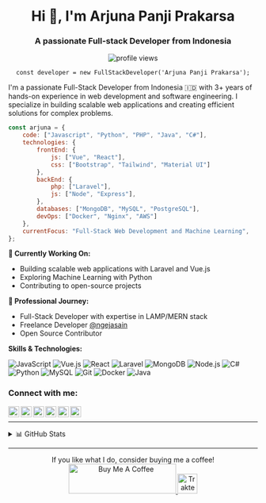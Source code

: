 <h1 align="center">Hi 👋, I'm Arjuna Panji Prakarsa</h1>
<h3 align="center">A passionate Full-stack Developer from Indonesia</h3>
<p align="center">
  <img src="https://komarev.com/ghpvc/?username=arjunapanji21&label=Profile%20views&color=0e75b6&style=flat" alt="profile views" />
</p>

<p align="center">
  <code>const developer = new FullStackDeveloper('Arjuna Panji Prakarsa');</code>
</p>

I'm a passionate Full-Stack Developer from Indonesia 🇮🇩 with 3+ years of hands-on experience in web development and software engineering. I specialize in building scalable web applications and creating efficient solutions for complex problems.

```javascript
const arjuna = {
    code: ["Javascript", "Python", "PHP", "Java", "C#"],
    technologies: {
        frontEnd: {
            js: ["Vue", "React"],
            css: ["Bootstrap", "Tailwind", "Material UI"]
        },
        backEnd: {
            php: ["Laravel"],
            js: ["Node", "Express"],
        },
        databases: ["MongoDB", "MySQL", "PostgreSQL"],
        devOps: ["Docker", "Nginx", "AWS"]
    },
    currentFocus: "Full-Stack Web Development and Machine Learning",
};
```

**🔭 Currently Working On:**
- Building scalable web applications with Laravel and Vue.js
- Exploring Machine Learning with Python
- Contributing to open-source projects

**💼 Professional Journey:**
- Full-Stack Developer with expertise in LAMP/MERN stack
- Freelance Developer [@ngejasain](https://ngejasain.vercel.app)
- Open Source Contributor

**Skills & Technologies:**  

![JavaScript](https://img.shields.io/badge/-JavaScript-F7DF1E?style=flat-square&logo=javascript&logoColor=black)
![Vue.js](https://img.shields.io/badge/-Vue.js-4FC08D?style=flat-square&logo=vue.js&logoColor=white)
![React](https://img.shields.io/badge/-React-61DAFB?style=flat-square&logo=react&logoColor=black)
![Laravel](https://img.shields.io/badge/-Laravel-FF2D20?style=flat-square&logo=laravel&logoColor=white)
![MongoDB](https://img.shields.io/badge/-MongoDB-47A248?style=flat-square&logo=mongodb&logoColor=white)
![Node.js](https://img.shields.io/badge/-Node.js-339933?style=flat-square&logo=node.js&logoColor=white)
![C#](https://img.shields.io/badge/-C%23-239120?style=flat-square&logo=c-sharp&logoColor=white)
![Python](https://img.shields.io/badge/-Python-3776AB?style=flat-square&logo=python&logoColor=white)
![MySQL](https://img.shields.io/badge/-MySQL-4479A1?style=flat-square&logo=mysql&logoColor=white)
![Git](https://img.shields.io/badge/-Git-F05032?style=flat-square&logo=git&logoColor=white)
![Docker](https://img.shields.io/badge/-Docker-2496ED?style=flat-square&logo=docker&logoColor=white)
![Java](https://img.shields.io/badge/-Java-007396?style=flat-square&logo=java&logoColor=white)

<h3 align="left">Connect with me:</h3>
<a href="mailto:work.arjunapanji@gmail.com">
  <img align="left" alt="Arjuna Gmail" width="22px" src="https://cdn.jsdelivr.net/npm/simple-icons@v3/icons/gmail.svg" />
</a>
<a href="https://twitter.com/arjunaaprakarsa">
  <img align="left" alt="Twitter" width="22px" src="https://cdn.jsdelivr.net/npm/simple-icons@v3/icons/twitter.svg" />
</a>
<a href="https://web.facebook.com/arjunaaprakarsa">
  <img align="left" alt="r" width="22px" src="https://cdn.jsdelivr.net/npm/simple-icons@3.4.0/icons/facebook.svg" />
</a>
<a href="https://www.linkedin.com/in/arjunapanji/">
  <img align="left" alt="LinkdeIN" width="22px" src="https://cdn.jsdelivr.net/npm/simple-icons@v3/icons/linkedin.svg" />
</a>
<a href="https://t.me/arjunaa21">
  <img align="left" alt="Telegram" width="22px" src="https://cdn.jsdelivr.net/npm/simple-icons@v3/icons/telegram.svg" />
</a>
<a href="https://www.instagram.com/arjunaaprakarsa/">
  <img align="left" alt="Instagram" width="22px" src="https://cdn.jsdelivr.net/npm/simple-icons@v3/icons/instagram.svg" />
</a>

<br />

-----

<details>
  <summary>📊 GitHub Stats</summary>
  <br/>
  <p align="center">
    <img width="48%" src="https://github-readme-stats.vercel.app/api?username=arjunapanji21&show_icons=true&theme=tokyonight" />
    <img width="48%" src="https://github-readme-streak-stats.herokuapp.com/?user=arjunapanji21&theme=tokyonight" />
  </p>
  <br/>
  <p align="center">
    <img src="https://github-readme-activity-graph.vercel.app/graph?username=arjunapanji21&theme=tokyo-night" />
  </p>
</details>

---
<p align="center">
  If you like what I do, consider buying me a coffee!<br/>
  <a href="https://www.buymeacoffee.com/arjunapanji" target="_blank">
    <img src="https://cdn.buymeacoffee.com/buttons/v2/default-yellow.png" alt="Buy Me A Coffee" height="60px" width="217px" >
  </a>
  <a href="https://trakteer.id/devusioncode" target="_blank"><img id="wse-buttons-preview" src="https://edge-cdn.trakteer.id/images/embed/trbtn-red-1.png?v=24-01-2025" height="40" style="border:0px;height:40px;" alt="Trakteer Saya"></a>
</p>
